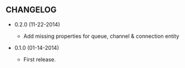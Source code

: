 CHANGELOG
---------

* 0.2.0 (11-22-2014)
  
  * Add missing properties for queue, channel & connection entity

* 0.1.0 (01-14-2014)

  * First release.
